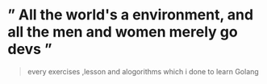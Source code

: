 # ” All the world's a environment, and all the men and women merely go devs ”

   > every exercises ,lesson and alogorithms  which i done to learn Golang
